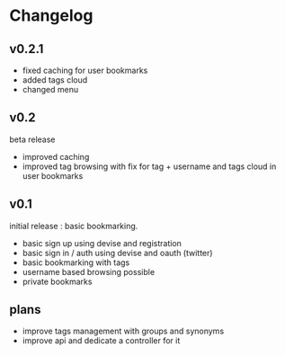 # Changelog

## v0.2.1

* fixed caching for user bookmarks
* added tags cloud
* changed menu

## v0.2

beta release

* improved caching
* improved tag browsing with fix for tag + username and tags cloud in user bookmarks

## v0.1

initial release : basic bookmarking.

* basic sign up using devise and registration
* basic sign in / auth using devise and oauth (twitter)
* basic bookmarking with tags
* username based browsing possible
* private bookmarks


## plans

* improve tags management with groups and synonyms
* improve api and dedicate a controller for it
